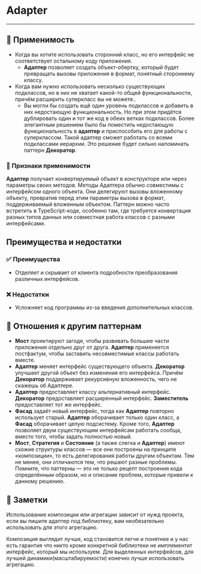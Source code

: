 # Adapter

___

## 🤔 Применимость

- Когда вы хотите использовать сторонний класс, но его интерфейс не соответствует
остальному коду приложения.
  - **Адаптер** позволяет создать объект-обертку, который будет превращать вызовы
приложения в формат, понятный стороннему классу.
- Когда вам нужно использовать несколько существующих подклассов, но в них не
хватает какой-то общей функциональности, причём расширить суперкласс вы не можете..
  - Вы могли бы создать ещё один уровень подклассов и добавить в них недостающую
функциональность. Но при этом придётся дублировать один и тот же код в обеих
ветках подклассов. Более элегантным решением было бы поместить недостающую
функциональность в **адаптер** и приспособить его для работы с суперклассом.
Такой адаптер сможет работать со всеми подклассами иерархии. Это решение будет
сильно напоминать паттерн **Декоратор**.

### 🎯 Признаки применимости

**Адаптер** получает конвертируемый объект в конструкторе или через параметры
своих методов. Методы Адаптера обычно совместимы с интерфейсом одного объекта.
Они делегируют вызовы вложенному объекту, превратив перед этим параметры
вызова в формат, поддерживаемый вложенным объектом. Паттерн можно часто
встретить в TypeScript-коде, особенно там, где требуется конвертация разных
типов данных или совместная работа классов с разными интерфейсами.

## Преимущества и недостатки

### ✅ Преимущества

- Отделяет и скрывает от клиента подробности преобразования различных интерфейсов.

### ❌ Недостатки

- Усложняет код программы из-за введения дополнительных классов.

## 🔁 Отношения к другим паттернам

- **Мост** проектируют загодя, чтобы развивать большие части приложения отдельно
друг от друга. **Адаптер** применяется постфактум, чтобы заставить несовместимые
классы работать вместе.
- **Адаптер** меняет интерфейс существующего объекта. **Декоратор** улучшает
другой объект без изменения его интерфейса. Причём **Декоратор** поддерживает
рекурсивную вложенность, чего не скажешь об Адаптере.
- **Адаптер** предоставляет классу альтернативный интерфейс. **Декоратор**
предоставляет расширенный интерфейс. **Заместитель** предоставляет тот же интерфейс.
- **Фасад** задаёт новый интерфейс, тогда как **Адаптер** повторно использует
старый. **Адаптер** оборачивает только один класс, а **Фасад** оборачивает целую
подсистему. Кроме того, **Адаптер** позволяет двум существующим интерфейсам
работать сообща, вместо того, чтобы задать полностью новый.
- **Мост**, **Стратегия** и **Состояние** (а также слегка и **Адаптер**) имеют
схожие структуры классов — все они построены на принципе «композиции», то есть
делегирования работы другим объектам. Тем не менее, они отличаются тем, что
решают разные проблемы. Помните, что паттерны — это не только рецепт построения
кода определённым образом, но и описание проблем, которые привели к данному решению.

## 📝 Заметки

Использование композиции или агрегации зависит от нужд проекта, если вы пишите
адаптер под библиотеку, вам необязательно использовать для этого агрегацию.

Композиция выглядит лучше, код становится легче и понятнее и у нас есть гарантия
что никто кроме конкретной библиотеки не имплементит интерфейс, который мы
используем. Для выделенных интерфейсов, для лучшей динамики(масштабируемости) конечно
лучше использовать агрегацию.
